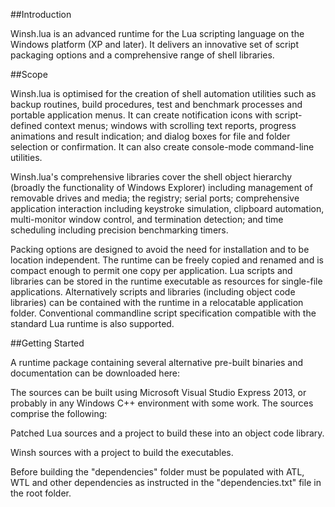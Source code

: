 ##Introduction

Winsh.lua is an advanced runtime for the Lua scripting language on the Windows platform (XP and later). It delivers an innovative set of script packaging options and a comprehensive range of shell libraries.

##Scope

Winsh.lua is optimised for the creation of shell automation utilities such as backup routines, build procedures, test and benchmark processes and portable application menus. It can create notification icons with script-defined context menus; windows with scrolling text reports, progress animations and result indication; and dialog boxes for file and folder selection or confirmation. It can also create console-mode command-line utilities.

Winsh.lua's comprehensive libraries cover the shell object hierarchy (broadly the functionality of Windows Explorer) including management of removable drives and media; the registry; serial ports; comprehensive application interaction including keystroke simulation, clipboard automation, multi-monitor window control, and termination detection; and time scheduling including precision benchmarking timers.

Packing options are designed to avoid the need for installation and to be location independent. The runtime can be freely copied and renamed and is compact enough to permit one copy per application. Lua scripts and libraries can be stored in the runtime executable as resources for single-file applications. Alternatively scripts and libraries (including object code libraries) can be contained with the runtime in a relocatable application folder. Conventional commandline script specification compatible with the standard Lua runtime is also supported.

##Getting Started

A runtime package containing several alternative pre-built binaries and documentation can be downloaded here:

The sources can be built using Microsoft Visual Studio Express 2013, or probably in any Windows C++ environment with some work. The sources comprise the following:

Patched Lua sources and a project to build these into an object code library.

Winsh sources with a project to build the executables.

Before building the "dependencies" folder must be populated with ATL, WTL and other dependencies as instructed in the "dependencies.txt" file in the root folder.
